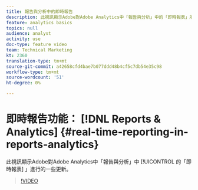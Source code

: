 ```yaml
---
title: 報告與分析中的即時報告
description: 此視訊顯示Adobe對Adobe Analytics中「報告與分析」中的「即時報表」所做的一些更新。
feature: analytics basics
topics: null
audience: analyst
activity: use
doc-type: feature video
team: Technical Marketing
kt: 2360
translation-type: tm+mt
source-git-commit: a42658cfd4bae7b077ddd48b4cf5c7db54e35c98
workflow-type: tm+mt
source-wordcount: '51'
ht-degree: 0%

---
```



# 即時報告功能： [!DNL Reports & Analytics] {#real-time-reporting-in-reports-analytics}

此視訊顯示Adobe對Adobe Analytics中「報告與分析」中 [!UICONTROL 的「即時報表] 」進行的一些更新。

>[!VIDEO](https://video.tv.adobe.com/v/25454/?quality=12)
